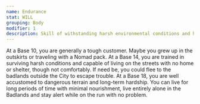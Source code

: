 ```yaml
---
name: Endurance
stat: WILL
grouping: Body
modifier: 1
description: Skill of withstanding harsh environmental conditions and hardship. This is also the ability to withstand pain or discomfort, particularly over long periods of time, by knowing the best ways to conserve strength and energy. Endurance Skill Checks are made whenever a Character must continue to be active after a long period without food, sleep, or water or after prologed activity.
---
```


At a Base 10, you are generally a tough customer.
Maybe you grew up in the outskirts or traveling with
a Nomad pack. At a Base 14, you are trained in
surviving harsh conditions and capable of living on
the streets with no home or shelter, though not comfortably.
If need be, you could flee to the badlands
outside the City to escape trouble. At a Base 18,
you are well accustomed to dangerous terrain and
long-term hardship. You can live for long periods of
time with minimal nourishment, live entirely alone in
the Badlands and stay alert while on the run with no
problem.